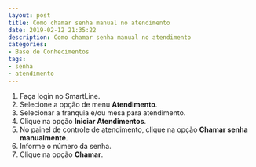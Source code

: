 ```yaml
---
layout: post
title: Como chamar senha manual no atendimento
date: 2019-02-12 21:35:22
description: Como chamar senha manual no atendimento
categories: 
- Base de Conhecimentos
tags:
- senha 
- atendimento
---
```


1. Faça login no SmartLine.
2. Selecione a opção de menu **Atendimento**.
3. Selecionar a franquia e/ou mesa para atendimento.
4. Clique na opção **Iniciar Atendimentos**.
5. No painel de controle de atendimento, clique na opção **Chamar senha manualmente**.
6. Informe o número da senha.
7. Clique na opção **Chamar**.
